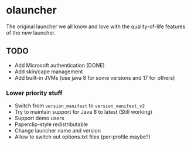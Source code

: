 # olauncher
The original launcher we all know and love with the quality-of-life features of the new launcher.

## TODO
- Add Microsoft authentication (DONE)
- Add skin/cape management
- Add built-in JVMs (use java 8 for some versions and 17 for others)

### Lower priority stuff
- Switch from `version_manifest` to `version_manifest_v2`
- Try to maintain support for Java 8 to latest (Still working)
- Support demo users
- Paperclip-style redistributable
- Change launcher name and version
- Allow to switch out options.txt files (per-profile maybe?)
